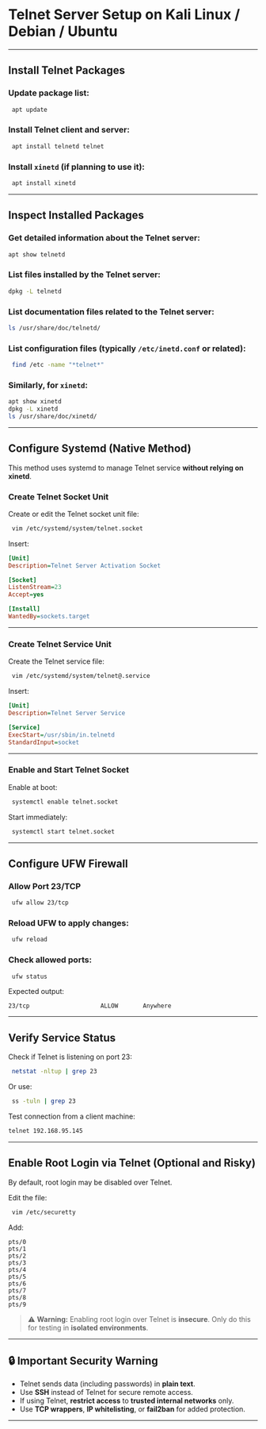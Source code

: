 
# Telnet Server Setup on Kali Linux / Debian / Ubuntu

---

## Install Telnet Packages

### Update package list:
```bash
 apt update
```

### Install Telnet client and server:
```bash
 apt install telnetd telnet
```

### Install `xinetd` (if planning to use it):
```bash
 apt install xinetd
```

---

## Inspect Installed Packages

### Get detailed information about the Telnet server:
```bash
apt show telnetd
```

### List files installed by the Telnet server:
```bash
dpkg -L telnetd
```

### List documentation files related to the Telnet server:
```bash
ls /usr/share/doc/telnetd/
```

### List configuration files (typically `/etc/inetd.conf` or related):
```bash
 find /etc -name "*telnet*"
```

### Similarly, for `xinetd`:
```bash
apt show xinetd
dpkg -L xinetd
ls /usr/share/doc/xinetd/
```

---

## Configure Systemd (Native Method)

This method uses systemd to manage Telnet service **without relying on xinetd**.

### Create Telnet Socket Unit

Create or edit the Telnet socket unit file:
```bash
 vim /etc/systemd/system/telnet.socket
```

Insert:
```ini
[Unit]
Description=Telnet Server Activation Socket

[Socket]
ListenStream=23
Accept=yes

[Install]
WantedBy=sockets.target
```

---

### Create Telnet Service Unit

Create the Telnet service file:
```bash
 vim /etc/systemd/system/telnet@.service
```

Insert:
```ini
[Unit]
Description=Telnet Server Service

[Service]
ExecStart=/usr/sbin/in.telnetd
StandardInput=socket
```

---

### Enable and Start Telnet Socket

Enable at boot:
```bash
 systemctl enable telnet.socket
```

Start immediately:
```bash
 systemctl start telnet.socket
```

---

## Configure UFW Firewall

### Allow Port 23/TCP
```bash
 ufw allow 23/tcp
```

### Reload UFW to apply changes:
```bash
 ufw reload
```

### Check allowed ports:
```bash
 ufw status
```

Expected output:
```
23/tcp                    ALLOW       Anywhere
```

---

## Verify Service Status

Check if Telnet is listening on port 23:
```bash
 netstat -nltup | grep 23
```
Or use:
```bash
 ss -tuln | grep 23
```

Test connection from a client machine:
```bash
telnet 192.168.95.145
```

---

## Enable Root Login via Telnet (Optional and Risky)

By default, root login may be disabled over Telnet.

Edit the file:
```bash
 vim /etc/securetty
```

Add:
```
pts/0
pts/1
pts/2
pts/3
pts/4
pts/5
pts/6
pts/7
pts/8
pts/9
```

> ⚠️ **Warning:** Enabling root login over Telnet is **insecure**. Only do this for testing in **isolated environments**.

---

## 🔒 Important Security Warning

- Telnet sends data (including passwords) in **plain text**.
- Use **SSH** instead of Telnet for secure remote access.
- If using Telnet, **restrict access** to **trusted internal networks** only.
- Use **TCP wrappers**, **IP whitelisting**, or **fail2ban** for added protection.

---
